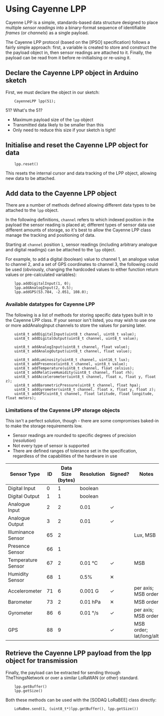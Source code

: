 # Using Cayenne LPP

Cayenne LPP is a simple, standards-based data structure designed to place multiple *sensor readings* into a binary-format sequence of identifiable *frames* (or *channels*) as a single payload. 

The Cayenne LPP protocol (based on the [IPSO] specification) follows a fairly simple approach: first, a variable is created to store and construct the  the payload object in, then sensor readings are attached to it. Finally, the payload can be read from it before re-initialising or re-using it.

## Declare the Cayenne LPP object in Arduino sketch

First, we must declare the object in our sketch:

```
	CayenneLPP lpp(51); 
```
 

51? What's the 51?
* Maximum payload size of the `lpp` object
* Transmitted data likely to be smaller than this
* Only need to reduce this size if your sketch is tight!

## Initialise and reset the Cayenne LPP object for data

```
	lpp.reset()
```
 
This resets the internal cursor and data tracking of the LPP object, allowing new data to be attached.

## Add data to the Cayenne LPP object

There are a number of methods defined allowing different data types to be attached to the `lpp` object.

In the following definitions, `channel` refers to which indexed position in the payload the sensor reading is placed at; different types of sensor data use different amounts of storage, so it's best to allow the Cayenne LPP class manage the tracking and positioning of data.

Starting at `channel` position `1`, sensor readings (including arbitrary analogue and digital readings) can be attached to the `lpp` object. 

For example, to add a digital (boolean) value to channel 1, an analogue value to channel 2, and a set of GPS coordinates to channel 3, the following could be used (obviously, changing the hardcoded values to either function return values or pre-calculated variables):

``` 
	lpp.addDigitalInput(1, 0);
	lpp.addAnalogInput(2, 0.5);
	lpp.addGPS(53.784, -2.051, 108.0);
```
 
 
### Available datatypes for Cayenne LPP

The following is a list of methods for storing specific data types built in to the Cayenne LPP class. If your sensor isn't listed, you may wish to use one or more addAnalogInput channels to store the values for parsing later.

```
	uint8_t addDigitalInput(uint8_t channel, uint8_t value);
	uint8_t addDigitalOutput(uint8_t channel, uint8_t value);
	
	uint8_t addAnalogInput(uint8_t channel, float value);
	uint8_t addAnalogOutput(uint8_t channel, float value);
	
	uint8_t addLuminosity(uint8_t channel, uint16_t lux);
	uint8_t addPresence(uint8_t channel, uint8_t value);
	uint8_t addTemperature(uint8_t channel, float celsius);
	uint8_t addRelativeHumidity(uint8_t channel, float rh);
	uint8_t addAccelerometer(uint8_t channel, float x, float y, float z);
	uint8_t addBarometricPressure(uint8_t channel, float hpa);
	uint8_t addGyrometer(uint8_t channel, float x, float y, float z);
	uint8_t addGPS(uint8_t channel, float latitude, float longitude, float meters);
```
 
### Limitations of the Cayenne LPP storage objects

This isn't a perfect solution, though - there are some compromises baked-in to make the storage requirements low.

* Sensor readings are rounded to specific degrees of precision (*resolution*)
* Not every type of sensor is supported
* There are defined ranges of tolerance set in the specification, regardless of the capabilities of the hardware in use


| Sensor Type        | ID | Data Size (bytes) | Resolution | Signed? | Notes                   |
|--------------------|----|-------------------|------------|---------|-------------------------|
| Digital Input      | 0  | 1                 | boolean    |         |                         |
| Digital Output     | 1  | 1                 | boolean    |         |                         |
| Analogue Input     | 2  | 2                 | 0.01       | ✓       |                         |
| Analogue Output    | 3  | 2                 | 0.01       | ✓       |                         |
| Illuminance Sensor | 65 | 2                 |            |         | Lux, MSB                |
| Presence Sensor    | 66 | 1                 |            |         |                         |
| Temperature Sensor | 67 | 2                 | 0.01 °C    | ✓       | MSB                     |
| Humidity Sensor    | 68 | 1                 | 0.5%       | ✕       |                         |
| Accelerometer      | 71 | 6                 | 0.001 G    | ✓       | per axis; MSB order     |
| Barometer          | 73 | 2                 | 0.01 hPa   | ✕       | MSB order               |
| Gyrometer          | 86 | 6                 | 0.01 °/s   | ✓       | per axis; MSB order     |
| GPS                | 88 | 9                 |            | ✓       | MSB order; lat/long/alt |

## Retrieve the Cayenne LPP payload from the lpp object for transmission

Finally, the payload can be extracted for sending through TheThingsNetwork or over a similar LoRaWAN (or other) standard.

```
	lpp.getBuffer()
	lpp.getSize()
``` 

Both these methods can be used with the [SODAQ LoRaBEE] class directly:

```
	LoRaBee.send(1, (uint8_t*)lpp.getBuffer(), lpp.getSize())
```

